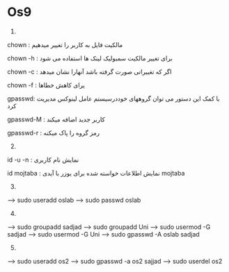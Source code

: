 # Os9

1)

chown : مالکیت فایل به کاربر را تغییر میدهیم

chown -h : برای تغییر مالکیت سمبولیک لینک ها استفاده می شود

chown -c : اگر که تغییراتی صورت گرفته باشد آنهارا نشان میدهد 

chown -f : یرای کاهش خطاها


gpasswd: با کمک این دستور می توان گروههای خوددرسیستم عامل لینوکس مدیریت کرد

gpasswd-M : کاربر جدید اضافه میکند

gpasswd-r : رمز گروه را پاک میکنه


2)

id -u -n : نمایش نام کاربری

id mojtaba : نمایش اطلاعات خواسته شده برای یوزر با آیدی mojtaba


3)

--> sudo useradd oslab
--> sudo passwd oslab


4)

--> sudo groupadd sadjad
--> sudo groupadd Uni
--> sudo usermod -G sadjad
--> sudo usermod -G Uni
--> sudo gpasswd -A oslab sadjad


5)
--> sudo useradd os2
--> sudo gpasswd -a os2 sajjad
--> sudo userdel os2
